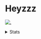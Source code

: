 # Heyzzz  

[![.](https://skillicons.dev/icons?i=js,java)](https://skillicons.dev)  

<details>
<summary>Stats</summary
<!--START_SECTION:waka-->

```txt
TypeScript   25 hrs 15 mins  ███████████████████████▒░   93.18 %
HTML         1 hr 25 mins    █▒░░░░░░░░░░░░░░░░░░░░░░░   05.27 %
CSS          10 mins         ░░░░░░░░░░░░░░░░░░░░░░░░░   00.64 %
Bash         8 mins          ░░░░░░░░░░░░░░░░░░░░░░░░░   00.51 %
JSON         5 mins          ░░░░░░░░░░░░░░░░░░░░░░░░░   00.36 %
```

<!--END_SECTION:waka-->
</details>
